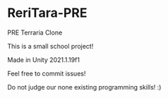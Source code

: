 # ReriTara-PRE
PRE Terraria Clone

This is a small school project!

Made in Unity 2021.1.19f1

Feel free to commit issues!

Do not judge our none existing programming skills! :)
